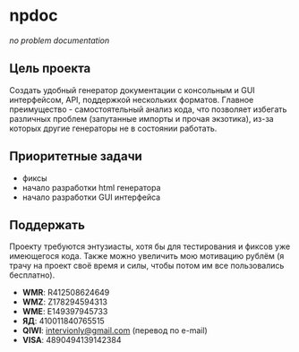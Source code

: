 # npdoc #

*no problem documentation*

## Цель проекта ##

Создать удобный генератор документации с консольным и GUI интерфейсом, API, поддержкой нескольких форматов. Главное преимущество - самостоятельный анализ кода, что позволяет избегать различных проблем (запутанные импорты и прочая экзотика), из-за которых другие генераторы не в состоянии работать.

## Приоритетные задачи ##

* фиксы
* начало разработки html генератора
* начало разработки GUI интерфейса

## Поддержать ##

Проекту требуются энтузиасты, хотя бы для тестирования и фиксов уже имеющегося кода. Также можно увеличить мою мотивацию рублём (я трачу на проект своё время и силы, чтобы потом им все пользовались бесплатно).

* **WMR**: R412508624649
* **WMZ**: Z178294594313
* **WME**: E149397945733
* **ЯД**: 410011840765515
* **QIWI**: intervionly@gmail.com (перевод по e-mail)
* **VISA**: 4890494139142384